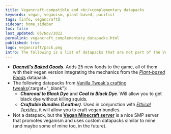 ```yaml
---
title: Vegancraft-compatible and <br/>complementary datapacks
keywords: vegan, veganism, plant-based, pacifist
tags: [info, vegancraft]
sidebar: home_sidebar
toc: false
last_updated: 05/Nov/2022
permalink: vegancraft_complementary_datapacks.html
published: true
logo: vegancraft/pack.png
intro: The following is a list of datapacks that are not part of the Vegancraft collection but either were made to be compatible with it or complement it in some way.
---
```


- [**_Daenvil's Baked Goods_**](../baked_goods.html). Adds 25 new foods to the game, all of them with their vegan version integrating the mechanics from the [_Plant-based Foods_](plant-based_foods.html) datapack.
- The following datapacks from [Vanilla Tweak's crafting tweaks](https://vanillatweaks.net/picker/crafting-tweaks/){:target="_blank"}:
  - **_Charcoal to Black Dye_** and **_Coal to Black Dye_**. Will allow you to get black dye without killing squids.
  - **_Craftable Bundles (Leather)_**. Used in conjunction with [_Ethical Textiles_](ethical_textiles.html), it will allow you to craft vegan bundles.
- Not a datapack, but the **[Vegan Minecraft server](https://veganminecraft.com/)** is a nice SMP server that promotes veganism and uses custom datapacks similar to mine (and maybe some of mine too, in the future).